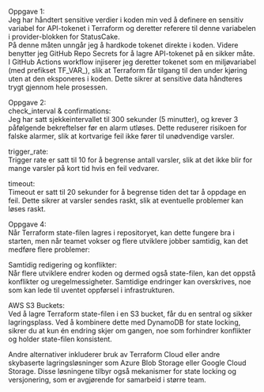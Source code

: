 Oppgave 1: <br/>
Jeg har håndtert sensitive verdier i koden min ved å definere en sensitiv variabel for API-tokenet i Terraform og deretter referere til denne variabelen i provider-blokken for StatusCake. <br/>
På denne måten unngår jeg å hardkode tokenet direkte i koden. Videre benytter jeg GitHub Repo Secrets for å lagre API-tokenet på en sikker måte. I GitHub Actions workflow injiserer jeg deretter tokenet som en miljøvariabel (med prefikset TF_VAR_), slik at Terraform får tilgang til den under kjøring uten at den eksponeres i koden. Dette sikrer at sensitive data håndteres trygt gjennom hele prosessen.

Oppgave 2: <br/>
check_interval & confirmations:<br/>
Jeg har satt sjekkeintervallet til 300 sekunder (5 minutter), og krever 3 påfølgende bekreftelser før en alarm utløses. Dette reduserer risikoen for falske alarmer, slik at kortvarige feil ikke fører til unødvendige varsler. 

trigger_rate:<br/>
Trigger rate er satt til 10 for å begrense antall varsler, slik at det ikke blir for mange varsler på kort tid hvis en feil vedvarer.

timeout: <br/>
Timeout er satt til 20 sekunder for å begrense tiden det tar å oppdage en feil. Dette sikrer at varsler sendes raskt, slik at eventuelle problemer kan løses raskt.

Oppgave 4:<br/>
Når Terraform state-filen lagres i repositoryet, kan dette fungere bra i starten, men når teamet vokser og flere utviklere jobber samtidig, kan det medføre flere problemer:

Samtidig redigering og konflikter:<br/>
Når flere utviklere endrer koden og dermed også state-filen, kan det oppstå konflikter og uregelmessigheter. Samtidige endringer kan overskrives, noe som kan lede til uventet oppførsel i infrastrukturen.

AWS S3 Buckets: <br/>
Ved å lagre Terraform state-filen i en S3 bucket, får du en sentral og sikker lagringsplass. Ved å kombinere dette med DynamoDB for state locking, sikrer du at kun én endring skjer om gangen, noe som forhindrer konflikter og holder state-filen konsistent.

Andre alternativer inkluderer bruk av Terraform Cloud eller andre skybaserte lagringsløsninger som Azure Blob Storage eller Google Cloud Storage. Disse løsningene tilbyr også mekanismer for state locking og versjonering, som er avgjørende for samarbeid i større team.